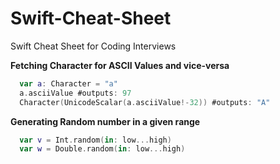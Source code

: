 # Swift-Cheat-Sheet
Swift Cheat Sheet for Coding Interviews

**Fetching Character for ASCII Values and vice-versa**
```swift
  var a: Character = "a"
  a.asciiValue #outputs: 97
  Character(UnicodeScalar(a.asciiValue!-32)) #outputs: "A"

```

**Generating Random number in a given range**
```swift
  var v = Int.random(in: low...high)
  var w = Double.random(in: low...high)

```
